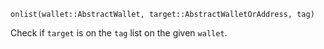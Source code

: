 ```
onlist(wallet::AbstractWallet, target::AbstractWalletOrAddress, tag)
```

Check if `target` is on the `tag` list on the given `wallet`.
